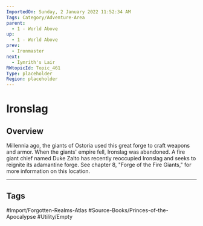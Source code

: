 ```yaml
---
ImportedOn: Sunday, 2 January 2022 11:52:34 AM
Tags: Category/Adventure-Area
parent:
  - 1 - World Above
up:
  - 1 - World Above
prev:
  - Ironmaster
next:
  - Iymrith's Lair
RWtopicId: Topic_461
Type: placeholder
Region: placeholder
---
```

# Ironslag
## Overview
Millennia ago, the giants of Ostoria used this great forge to craft weapons and armor. When the giants' empire fell, Ironslag was abandoned. A fire giant chief named Duke Zalto has recently reoccupied Ironslag and seeks to reignite its adamantine forge. See chapter 8, "Forge of the Fire Giants," for more information on this location.


---
## Tags
#Import/Forgotten-Realms-Atlas #Source-Books/Princes-of-the-Apocalypse #Utility/Empty

